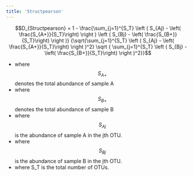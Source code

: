 ```yaml
---
title: 'Structpearson'
---
```

$$D_{Structpearson} = 1 - \frac{\sum_{j=1}^{S_T} \left ( S_{Aj} - \left( \frac{S_{A+}}{S_T}\right) \right ) \left ( S_{Bj} - \left( \frac{S_{B+}}{S_T}\right) \right )}  {\sqrt{\sum_{j=1}^{S_T} \left ( S_{Aj} - \left( \frac{S_{A+}}{S_T}\right) \right )^2} \sqrt { \sum_{j=1}^{S_T} \left ( S_{Bj} - \left( \frac{S_{B+}}{S_T}\right) \right )^2}}$$

-   where $$S_{A+}$$ denotes the total abundance of sample A
-   where $$S_{B+}$$ denotes the total abundance of sample B
-   where $$S_{Aj}$$ is the abundance of sample A in the jth OTU.
-   where $$S_{Bj}$$ is the abundance of sample B in the jth OTU.
-   where S\_T is the total number of OTUs.

